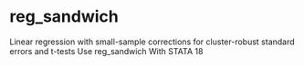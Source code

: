 # reg_sandwich
Linear regression with small-sample corrections for cluster-robust standard errors and t-tests Use reg_sandwich With STATA 18
